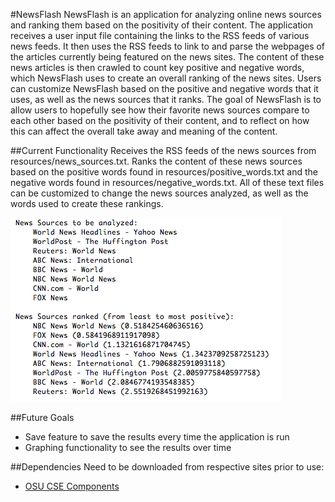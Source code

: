 #NewsFlash
NewsFlash is an application for analyzing online news sources and ranking them based on the positivity of their content.  The application receives a user input file containing the links to the RSS feeds of various news feeds.  It then uses the RSS feeds to link to and parse the webpages of the articles currently being featured on the news sites.  The content of these news articles is then crawled to count key positive and negative words, which NewsFlash uses to create an overall ranking of the news sites.  Users can customize NewsFlash based on the positive and negative words that it uses, as well as the news sources that it ranks.  The goal of NewsFlash is to allow users to hopefully see how their favorite news sources compare to each other based on the positivity of their content, and to reflect on how this can affect the overall take away and meaning of the content.

##Current Functionality
Receives the RSS feeds of the news sources from resources/news_sources.txt.  Ranks the content of these news sources based on the positive words found in resources/positive_words.txt and the negative words found in resources/negative_words.txt.  All of these text files can be customized to change the news sources analyzed, as well as the words used to create these rankings.

![NewsFlash](https://raw.githubusercontent.com/thomasdclark/NewsFlash/master/resources/app_functionality.png)

##Future Goals
* Save feature to save the results every time the application is run
* Graphing functionality to see the results over time

##Dependencies
Need to be downloaded from respective sites prior to use:
* [OSU CSE Components](http://web.cse.ohio-state.edu/software/common/doc/)
